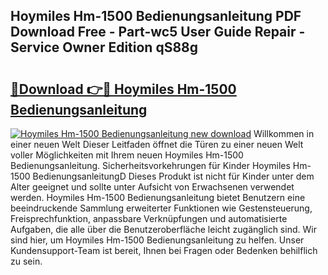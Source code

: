 ## Hoymiles Hm-1500 Bedienungsanleitung PDF Download Free - Part-wc5 User Guide Repair - Service Owner Edition qS88g

# <h2><a href="http://df1x46.blite.top/?on=Hoymiles+Hm-1500+Bedienungsanleitung">🔗Download 👉🔴 Hoymiles Hm-1500 Bedienungsanleitung</a></h2>

[![Hoymiles Hm-1500 Bedienungsanleitung new download](https://i.imgur.com/lujVjoI.png)](http://df1x46.blite.top/?on=Hoymiles+Hm-1500+Bedienungsanleitung)
Willkommen in einer neuen Welt Dieser Leitfaden öffnet die Türen zu einer neuen Welt voller Möglichkeiten mit Ihrem neuen Hoymiles Hm-1500 Bedienungsanleitung. Sicherheitsvorkehrungen für Kinder Hoymiles Hm-1500 BedienungsanleitungD Dieses Produkt ist nicht für Kinder unter dem Alter geeignet und sollte unter Aufsicht von Erwachsenen verwendet werden. Hoymiles Hm-1500 Bedienungsanleitung bietet Benutzern eine beeindruckende Sammlung erweiterter Funktionen wie Gestensteuerung, Freisprechfunktion, anpassbare Verknüpfungen und automatisierte Aufgaben, die alle über die Benutzeroberfläche leicht zugänglich sind. Wir sind hier, um Hoymiles Hm-1500 Bedienungsanleitung zu helfen. Unser Kundensupport-Team ist bereit, Ihnen bei Fragen oder Bedenken behilflich zu sein.
